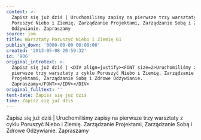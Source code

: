 ```yaml
---
content: >-
  Zapisz się już dziś | Uruchomiliśmy zapisy na pierwsze trzy warsztaty z cyklu
  Poruszyć Niebo i Ziemię. Zarządzanie Projektami, Zarządzanie Sobą i Zdrowe
  Odżywianie. Zapraszamy
source: jom
title: Warsztaty Poruszyć Niebo i Ziemię 61
publish_down: '0000-00-00 00:00:00'
created: '2013-05-08 20:59:32'
id: '906'
original_introtext: >-
  Zapisz się już dziś | <DIV align=justify><FONT size=2>Uruchomiliśmy zapisy na
  pierwsze trzy warsztaty z cyklu Poruszyć Niebo i Ziemię. Zarządzanie
  Projektami, Zarządzanie Sobą i Zdrowe Odżywianie.
  Zapraszamy</FONT></IDV></DIV>
original_fulltext: ''
text-date: Zapisz się już dziś
time: Zapisz się już dziś
---
```

Zapisz się już dziś | Uruchomiliśmy zapisy na pierwsze trzy warsztaty z cyklu Poruszyć Niebo i Ziemię. Zarządzanie Projektami, Zarządzanie Sobą i Zdrowe Odżywianie. Zapraszamy

<!--{{json:{"created_date":"2013-05-08 20:59:32","publish_down":"0000-00-00 00:00:00","id":"906"}}}-->